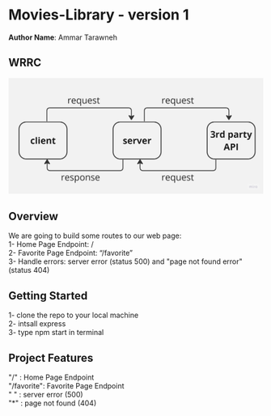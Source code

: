 # Movies-Library - version 1

**Author Name**: Ammar Tarawneh

## WRRC
![](/API.jpg)

## Overview
We are going to build some routes to our web page:  
1- Home Page Endpoint: /  
2- Favorite Page Endpoint: “/favorite”  
3- Handle errors: server error (status 500) and "page not found error" (status 404)
## Getting Started
1- clone the repo to your local machine  
2- intsall express  
3- type npm start in terminal  

## Project Features
"/" : Home Page Endpoint  
"/favorite": Favorite Page Endpoint  
" " : server error (500)  
"*" : page not found (404)